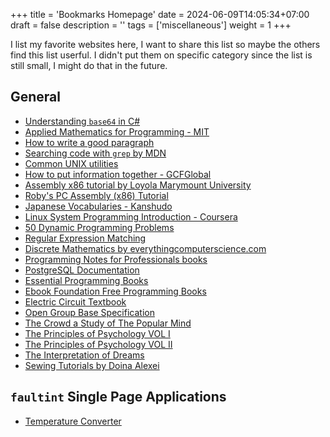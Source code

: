 +++
title = 'Bookmarks Homepage'
date = 2024-06-09T14:05:34+07:00
draft = false
description = ''
tags = ['miscellaneous']
weight = 1
+++

I list my favorite websites here, I want to share this list
so maybe the others find this list userful. I didn't put them
on specific category since the list is still small, I might
do that in the future.

## General

- [Understanding `base64` in C#](http://www.sunshine2k.de/articles/coding/base64/understanding_base64.html)
- [Applied Mathematics for Programming - MIT](https://web.mit.edu/15.053/www/AMP.htm)
- [How to write a good paragraph](https://www.uts.edu.au/current-students/support/helps/self-help-resources/academic-skills/how-write-good-paragraph)
- [Searching code with `grep` by MDN](https://developer.mozilla.org/en-US/blog/searching-code-with-grep/)
- [Common UNIX utilities](http://parallel.vub.ac.be/documentation/linux/unixdoc_download/Utilities.html)
- [How to put information together - GCFGlobal](https://edu.gcfglobal.org/en/useinformationcorrectly/putting-info-together/1/)
- [Assembly x86 tutorial by Loyola Marymount University](https://cs.lmu.edu/~ray/notes/x86assembly/)
- [Roby's PC Assembly (x86) Tutorial](https://web.archive.org/web/20091027095925/http://www.geocities.com/SiliconValley/Park/3230/x86asm/asmles01.html)
- [Japanese Vocabularies - Kanshudo](https://www.kanshudo.com/collections/wikipedia_jlpt)
- [Linux System Programming Introduction - Coursera](https://www.coursera.org/learn/linux-system-programming-introduction-to-buildroot/home/week/1)
- [50 Dynamic Programming Problems](https://www.geeksforgeeks.org/top-50-dynamic-programming-coding-problems-for-interviews/)
- [Regular Expression Matching](https://swtch.com/~rsc/regexp/regexp1.html)
- [Discrete Mathematics by everythingcomputerscience.com](https://everythingcomputerscience.com/discrete_mathematics/Proof_by_Induction.html)
- [Programming Notes for Professionals books](https://books.goalkicker.com/)
- [PostgreSQL Documentation](https://www.postgresql.org/docs/current/index.html)
- [Essential Programming Books](https://www.programming-books.io/)
- [Ebook Foundation Free Programming Books](https://ebookfoundation.github.io/free-programming-books/)
- [Electric Circuit Textbook](https://www.allaboutcircuits.com/textbook/)
- [Open Group Base Specification](https://pubs.opengroup.org/onlinepubs/9699919799/)
- [The Crowd a Study of The Popular Mind](https://www.gutenberg.org/cache/epub/445/pg445-images.html)
- [The Principles of Psychology VOL I](https://www.gutenberg.org/files/57628/57628-h/57628-h.htm)
- [The Principles of Psychology VOL II](https://www.gutenberg.org/cache/epub/57634/pg57634-images.html)
- [The Interpretation of Dreams](https://www.gutenberg.org/cache/epub/66048/pg66048-images.html)
- [Sewing Tutorials by Doina Alexei](https://www.doinaalexei.com/sewing-tutorials.html)

## `faultint` Single Page Applications

- [Temperature Converter](/int/temperature-converter/)
